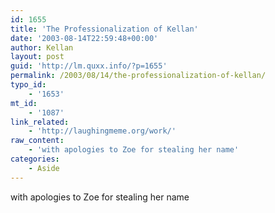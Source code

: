 ```yaml
---
id: 1655
title: 'The Professionalization of Kellan'
date: '2003-08-14T22:59:48+00:00'
author: Kellan
layout: post
guid: 'http://lm.quxx.info/?p=1655'
permalink: /2003/08/14/the-professionalization-of-kellan/
typo_id:
    - '1653'
mt_id:
    - '1087'
link_related:
    - 'http://laughingmeme.org/work/'
raw_content:
    - 'with apologies to Zoe for stealing her name'
categories:
    - Aside
---
```


with apologies to Zoe for stealing her name